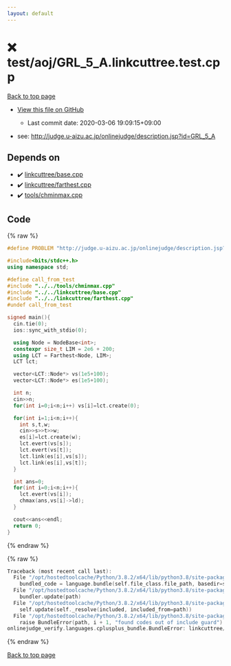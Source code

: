 ```yaml
---
layout: default
---
```


<!-- mathjax config similar to math.stackexchange -->
<script type="text/javascript" async
  src="https://cdnjs.cloudflare.com/ajax/libs/mathjax/2.7.5/MathJax.js?config=TeX-MML-AM_CHTML">
</script>
<script type="text/x-mathjax-config">
  MathJax.Hub.Config({
    TeX: { equationNumbers: { autoNumber: "AMS" }},
    tex2jax: {
      inlineMath: [ ['$','$'] ],
      processEscapes: true
    },
    "HTML-CSS": { matchFontHeight: false },
    displayAlign: "left",
    displayIndent: "2em"
  });
</script>

<script type="text/javascript" src="https://cdnjs.cloudflare.com/ajax/libs/jquery/3.4.1/jquery.min.js"></script>
<script src="https://cdn.jsdelivr.net/npm/jquery-balloon-js@1.1.2/jquery.balloon.min.js" integrity="sha256-ZEYs9VrgAeNuPvs15E39OsyOJaIkXEEt10fzxJ20+2I=" crossorigin="anonymous"></script>
<script type="text/javascript" src="../../../assets/js/copy-button.js"></script>
<link rel="stylesheet" href="../../../assets/css/copy-button.css" />


# :x: test/aoj/GRL_5_A.linkcuttree.test.cpp

<a href="../../../index.html">Back to top page</a>

* <a href="{{ site.github.repository_url }}/blob/master/test/aoj/GRL_5_A.linkcuttree.test.cpp">View this file on GitHub</a>
    - Last commit date: 2020-03-06 19:09:15+09:00


* see: <a href="http://judge.u-aizu.ac.jp/onlinejudge/description.jsp?id=GRL_5_A">http://judge.u-aizu.ac.jp/onlinejudge/description.jsp?id=GRL_5_A</a>


## Depends on

* :heavy_check_mark: <a href="../../../library/linkcuttree/base.cpp.html">linkcuttree/base.cpp</a>
* :heavy_check_mark: <a href="../../../library/linkcuttree/farthest.cpp.html">linkcuttree/farthest.cpp</a>
* :heavy_check_mark: <a href="../../../library/tools/chminmax.cpp.html">tools/chminmax.cpp</a>


## Code

<a id="unbundled"></a>
{% raw %}
```cpp
#define PROBLEM "http://judge.u-aizu.ac.jp/onlinejudge/description.jsp?id=GRL_5_A"

#include<bits/stdc++.h>
using namespace std;

#define call_from_test
#include "../../tools/chminmax.cpp"
#include "../../linkcuttree/base.cpp"
#include "../../linkcuttree/farthest.cpp"
#undef call_from_test

signed main(){
  cin.tie(0);
  ios::sync_with_stdio(0);

  using Node = NodeBase<int>;
  constexpr size_t LIM = 2e6 + 200;
  using LCT = Farthest<Node, LIM>;
  LCT lct;

  vector<LCT::Node*> vs(1e5+100);
  vector<LCT::Node*> es(1e5+100);

  int n;
  cin>>n;
  for(int i=0;i<n;i++) vs[i]=lct.create(0);

  for(int i=1;i<n;i++){
    int s,t,w;
    cin>>s>>t>>w;
    es[i]=lct.create(w);
    lct.evert(vs[s]);
    lct.evert(vs[t]);
    lct.link(es[i],vs[s]);
    lct.link(es[i],vs[t]);
  }

  int ans=0;
  for(int i=0;i<n;i++){
    lct.evert(vs[i]);
    chmax(ans,vs[i]->ld);
  }

  cout<<ans<<endl;
  return 0;
}

```
{% endraw %}

<a id="bundled"></a>
{% raw %}
```cpp
Traceback (most recent call last):
  File "/opt/hostedtoolcache/Python/3.8.2/x64/lib/python3.8/site-packages/onlinejudge_verify/docs.py", line 347, in write_contents
    bundled_code = language.bundle(self.file_class.file_path, basedir=self.cpp_source_path)
  File "/opt/hostedtoolcache/Python/3.8.2/x64/lib/python3.8/site-packages/onlinejudge_verify/languages/cplusplus.py", line 68, in bundle
    bundler.update(path)
  File "/opt/hostedtoolcache/Python/3.8.2/x64/lib/python3.8/site-packages/onlinejudge_verify/languages/cplusplus_bundle.py", line 182, in update
    self.update(self._resolve(included, included_from=path))
  File "/opt/hostedtoolcache/Python/3.8.2/x64/lib/python3.8/site-packages/onlinejudge_verify/languages/cplusplus_bundle.py", line 151, in update
    raise BundleError(path, i + 1, "found codes out of include guard")
onlinejudge_verify.languages.cplusplus_bundle.BundleError: linkcuttree/base.cpp: line 5: found codes out of include guard

```
{% endraw %}

<a href="../../../index.html">Back to top page</a>

